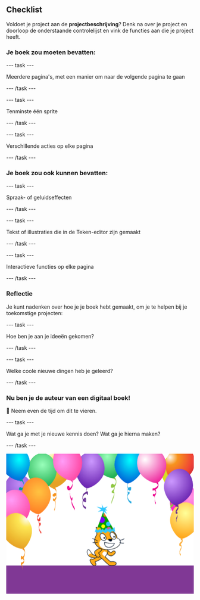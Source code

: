 ## Checklist

Voldoet je project aan de **projectbeschrijving**? Denk na over je project en doorloop de onderstaande controlelijst en vink de functies aan die je project heeft.

### Je boek zou moeten bevatten:

--- task ---

Meerdere pagina's, met een manier om naar de volgende pagina te gaan

--- /task ---

--- task ---

Tenminste één sprite

--- /task ---

--- task ---

Verschillende acties op elke pagina

--- /task ---

### Je boek zou ook kunnen bevatten:

--- task ---

Spraak- of geluidseffecten

--- /task ---

--- task ---

Tekst of illustraties die in de Teken-editor zijn gemaakt

--- /task ---

--- task ---

Interactieve functies op elke pagina

--- /task ---

### Reflectie

Je kunt nadenken over hoe je je boek hebt gemaakt, om je te helpen bij je toekomstige projecten:

--- task ---

Hoe ben je aan je ideeën gekomen?

--- /task ---

--- task ---

Welke coole nieuwe dingen heb je geleerd?

--- /task ---

### Nu ben je de auteur van een digitaal boek!

🎉 Neem even de tijd om dit te vieren.

--- task ---

Wat ga je met je nieuwe kennis doen? Wat ga je hierna maken?

--- /task ---

![De Scratch-kat met een feestmuts.](images/reflect.png)

